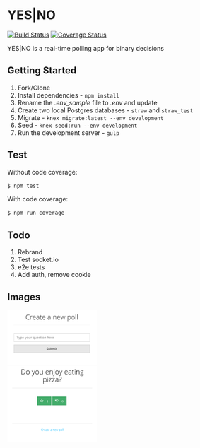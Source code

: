 # YES|NO

[![Build Status](https://travis-ci.org/mjhea0/yes-no.svg?branch=master)](https://travis-ci.org/mjhea0/yes-no)
[![Coverage Status](https://coveralls.io/repos/github/mjhea0/yes-no/badge.svg?branch=master)](https://coveralls.io/github/mjhea0/yes-no?branch=master)

YES|NO is a real-time polling app for binary decisions

## Getting Started

1. Fork/Clone
1. Install dependencies - `npm install`
1. Rename the *.env_sample* file to *.env* and update
1. Create two local Postgres databases - `straw` and `straw_test`
1. Migrate - `knex migrate:latest --env development`
1. Seed - `knex seed:run --env development`
1. Run the development server - `gulp`

## Test

Without code coverage:

```sh
$ npm test
```

With code coverage:

```sh
$ npm run coverage
```

## Todo

1. Rebrand
1. Test socket.io
1. e2e tests
1. Add auth, remove cookie

## Images

<img src="./images/1.png" width="40%">
<br>
<img src="./images/2.png" width="40%">

